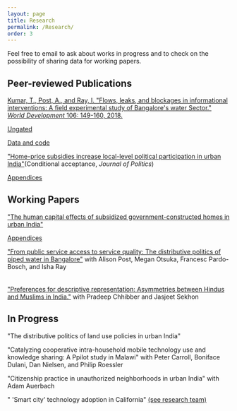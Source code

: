 ```yaml
---
layout: page
title: Research
permalink: /Research/
order: 3
---
```

<!-- Global site tag (gtag.js) - Google Analytics -->
<script async src="https://www.googletagmanager.com/gtag/js?id=UA-111923831-1"></script>
<script>
  window.dataLayer = window.dataLayer || [];
  function gtag(){dataLayer.push(arguments);}
  gtag('js', new Date());

  gtag('config', 'UA-111923831-1');
</script>

 Feel free to email to ask about works in progress and to check on the possibility of sharing data for working papers. 

## Peer-reviewed Publications
 
[Kumar, T., Post, A., and Ray, I. "Flows, leaks, and blockages in informational interventions: A field experimental study of Bangalore's water Sector." *World Development* 106: 149-160, 2018.](https://doi.org/10.1016/j.worlddev.2018.01.022) 

[Ungated](WD_paper.pdf)

[Data and code](https://dataverse.harvard.edu/dataset.xhtml?persistentId=doi:10.7910/DVN/ZMYDWN) 

["Home-price subsidies increase local-level political participation in urban India"](claims.pdf)(Conditional acceptance, *Journal of Politics*)
 

[Appendices](Appendices_claims.pdf)
   
## Working Papers



["The human capital effects of subsidized government-constructed homes in urban India"](humancapital.pdf) 

[Appendices](Appendices_hc.pdf)

  
["From public service access to service quality: The distributive politics of piped water in Bangalore"](intermittency.pdf) with Alison Post, Megan Otsuka, Francesc Pardo-Bosch, and Isha Ray 
<br/><br/>   
 ["Preferences for descriptive representation: Asymmetries between Hindus and Muslims in India."](http://sekhon.berkeley.edu/papers/cks_public.pdf) with Pradeep Chhibber and Jasjeet Sekhon 




## In Progress

"The distributive politics of land use policies in urban India"

"Catalyzing cooperative intra-household mobile technology use and knowledge sharing: A Ppilot study in Malawi" with Peter Carroll, Boniface Dulani, Dan Nielsen, and Philip Roessler 

"Citizenship practice in unauthorized neighborhoods in urban India" with Adam Auerbach

" 'Smart city' technology adoption in California" [(see research team)](https://connectedgov.berkeley.edu/blog/)


